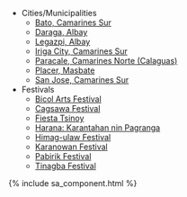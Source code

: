 - Cities/Municipalities
  - [Bato, Camarines Sur](/bayan/bato.md)
  - [Daraga, Albay](/bayan/daraga.md)
  - [Legazpi, Albay](/bayan/legazpi-city.md)
  - [Iriga City, Camarines Sur](/bayan/iriga-city.md)
  - [Paracale, Camarines Norte (Calaguas)](/bayan/paracale.md)
  - [Placer, Masbate](/bayan/placer.md)
  - [San Jose, Camarines Sur](/bayan/san-jose.md)
- Festivals
  - [Bicol Arts Festival](/pista/bicol-arts-festival.md)
  - [Cagsawa Festival](/pista/cagsawa-festival.md)
  - [Fiesta Tsinoy](/pista/fiesta-tsinoy.md)
  - [Harana: Karantahan nin Pagranga](/pista/harana.md)
  - [Himag-ulaw Festival](/pista/himag-ulaw-festival.md)
  - [Karanowan Festival](/pista/karanowan-festival.md)
  - [Pabirik Festival](/pista/pabirik-festival.md)
  - [Tinagba Festival](/pista/tinagba-festival.md)

{% include sa_component.html %}
